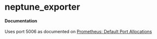 # neptune_exporter

#### Documentation

Uses port 5006 as documented on [Prometheus: Default Port Allocations](https://github.com/prometheus/prometheus/wiki/Default-port-allocations)